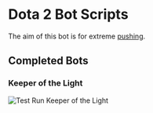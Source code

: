 # Dota 2 Bot Scripts

The aim of this bot is for extreme [pushing](http://dota2.gamepedia.com/Pushing).

## Completed Bots

### Keeper of the Light

![Test Run Keeper of the Light](https://cloud.githubusercontent.com/assets/608221/22066488/1eb64e12-ddc8-11e6-8882-fa93c0c07cd3.png)
